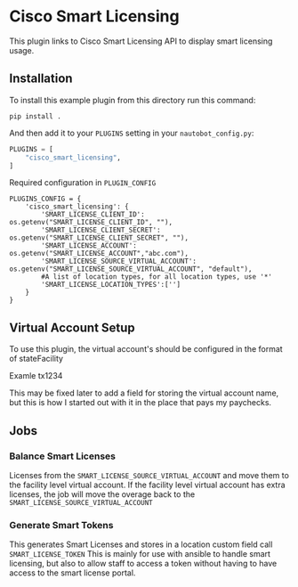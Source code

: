 # Cisco Smart Licensing

This plugin links to Cisco Smart Licensing API to display smart licensing usage.

## Installation

To install this example plugin from this directory run this command:

```no-highlight
pip install .
```

And then add it to your `PLUGINS` setting in your `nautobot_config.py`:

```python
PLUGINS = [
    "cisco_smart_licensing",
]
```

Required configuration in `PLUGIN_CONFIG` 
```
PLUGINS_CONFIG = {
    'cisco_smart_licensing': {
        'SMART_LICENSE_CLIENT_ID': os.getenv("SMART_LICENSE_CLIENT_ID", ""),
        'SMART_LICENSE_CLIENT_SECRET': os.getenv("SMART_LICENSE_CLIENT_SECRET", ""),
        'SMART_LICENSE_ACCOUNT': os.getenv("SMART_LICENSE_ACCOUNT","abc.com"),
        'SMART_LICENSE_SOURCE_VIRTUAL_ACCOUNT': os.getenv("SMART_LICENSE_SOURCE_VIRTUAL_ACCOUNT", "default"),
        #A list of location types, for all location types, use '*'
        'SMART_LICENSE_LOCATION_TYPES':['']
    }
}
```

## Virtual Account Setup

To use this plugin, the virtual account's should be configured in the format of stateFacility

Examle tx1234

This may be fixed later to add a field for storing the virtual account name, but this is how I started out with it in the place that pays my paychecks.

## Jobs

### Balance Smart Licenses

Licenses from the `SMART_LICENSE_SOURCE_VIRTUAL_ACCOUNT` and move them to the facility level virtual account.  If the facility level virtual account has extra licenses, the job will move the overage back to the `SMART_LICENSE_SOURCE_VIRTUAL_ACCOUNT`

### Generate Smart Tokens

This generates Smart Licenses and stores in a location custom field call `SMART_LICENSE_TOKEN`
This is mainly for use with ansible to handle smart licensing, but also to allow staff to access a token without having to have access to the smart license portal.
